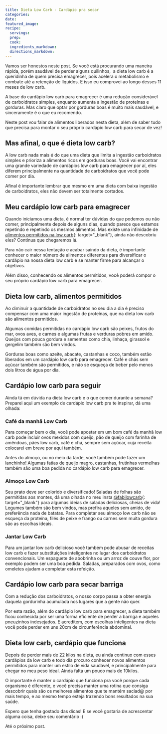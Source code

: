 ```yaml
---
title: Dieta Low Carb - Cardápio pra secar
categories:
date:
featured_image:
recipe:
  servings:
  prep:
  cook:
  ingredients_markdown:
  directions_markdown:
---
```


Vamos ser honestos neste post. Se voc&ecirc; est&aacute; procurando uma maneira r&aacute;pida, por&eacute;m saud&aacute;vel de perder alguns quilinhos,&nbsp; a dieta low carb &eacute; a queridinha de quem precisa emagrecer, pois acelera o metabolismo e combate at&eacute; a reten&ccedil;&atilde;o de l&iacute;quidos. E isso eu comprovei ao longo desses 11 meses de low carb.

A base do card&aacute;pio low carb para emagrecer &eacute; uma redu&ccedil;&atilde;o consider&aacute;vel de carboidratos simples, enquanto aumenta a ingest&atilde;o de prote&iacute;nas e gorduras. Mas claro que optar por gorduras boas &eacute; muito mais saud&aacute;vel, e sinceramente &eacute; o que eu recomendo.

Neste post vou falar de alimentos liberados nesta dieta, al&eacute;m de saber tudo que precisa para montar o seu pr&oacute;prio card&aacute;pio low carb para secar de vez!

## Mas afinal, o que &eacute; dieta low carb?

A low carb nada mais &eacute; do que uma dieta que limita a ingest&atilde;o carboidratos simples e prioriza a alimentos ricos em gorduras boas. Voc&ecirc; vai encontrar uma grande variedade de card&aacute;pios low carb para emagrecer por a&iacute;, eles diferem principalmente na quantidade de carboidratos que voc&ecirc; pode comer por dia.

Afinal &eacute; importante lembrar que mesmo em uma dieta com baixa ingest&atilde;o de carboidratos, eles n&atilde;o devem ser totalmente cortados.

## Meu card&aacute;pio low carb para emagrecer

Quando iniciamos uma dieta, &eacute; normal ter d&uacute;vidas do que podemos ou n&atilde;o comer, principalmente depois de alguns dias, quando parece que estamos repetindo e repetindo os mesmos alimentos. Mas existe uma infinidade de [alimentos permitidos na low carb](/lowcarb/2018/11/28/dieta-low-carb-alimentos-permitidos/){: target="_blank"}, ainda n&atilde;o descobriu eles? Continua que chegaremos l&aacute;.

Para n&atilde;o cair nessa tenta&ccedil;&atilde;o e acabar saindo da dieta, &eacute; importante conhecer o maior n&uacute;mero de alimentos diferentes para diversificar o card&aacute;pio na nossa dieta low carb e se manter firme para alcan&ccedil;ar o objetivos.

Al&eacute;m disso, conhecendo os alimentos permitidos, voc&ecirc; poder&aacute; compor o seu pr&oacute;prio card&aacute;pio low carb para emagrecer.

## Dieta low carb, alimentos permitidos

Ao diminuir a quantidade de carboidratos no seu dia a dia &eacute; preciso compensar com uma maior ingest&atilde;o de prote&iacute;nas, que na dieta low carb s&atilde;o alimentos permitidos.

Algumas comidas permitidas no card&aacute;pio low carb s&atilde;o peixes, frutos do mar, ovos aves, e carnes e algumas frutas e verduras pobres em amido. Queijos com pouca gordura e sementes como chia, linha&ccedil;a, girassol e gergelim tamb&eacute;m s&atilde;o bem vindos.

Gorduras boas como azeite, abacate, castanhas e coco, tamb&eacute;m est&atilde;o liberados em um card&aacute;pio low carb para emagrecer. Caf&eacute; e ch&aacute;s sem a&ccedil;&uacute;car tamb&eacute;m s&atilde;o permitidos, e n&atilde;o se esque&ccedil;a de beber pelo menos dois litros de &aacute;gua por dia.

## Card&aacute;pio low carb para seguir

Ainda t&aacute; em d&uacute;vida na dieta low carb e o que comer durante a semana? Preparei aqui um exemplo de card&aacute;pio low carb pra te inspirar, d&aacute; uma olhada:

### Caf&eacute; da manh&atilde; Low Carb

Para come&ccedil;ar bem o dia, voc&ecirc; pode apostar em um bom caf&eacute; da manh&atilde; low carb pode incluir ovos mexidos com queijo, p&atilde;o de queijo com farinha de am&ecirc;ndoas, p&atilde;es low carb, caf&eacute; e ch&aacute;, sempre sem a&ccedil;&uacute;car, cuja receita colocarei em breve por aqui tamb&eacute;m.

Antes do almo&ccedil;o, ou no meio da tarde, voc&ecirc; tamb&eacute;m pode fazer um lanchinho! Algumas fatias de queijo magro, castanhas, frutinhas vermelhas tamb&eacute;m s&atilde;o uma boa pedida no card&aacute;pio low carb para emagrecer.

### Almo&ccedil;o Low Carb

Seu prato deve ser colorido e diversificado! Saladas de folhas s&atilde;o permitidas aos montes, d&aacute; uma olhada no meu insta [@fabilowcarb](https://www.instagram.com/fabilowcarb/){: target="_blank"}&nbsp;para algumas ideias de saladas deliciosas, cheias de vida! Legumes tamb&eacute;m s&atilde;o bem vindos, mas prefira aqueles sem amido, de prefer&ecirc;ncia nada de batatas. Para completar seu almo&ccedil;o low carb n&atilde;o se esque&ccedil;a da prote&iacute;na, fil&eacute;s de peixe e frango ou carnes sem muita gordura s&atilde;o as escolhas ideais.&nbsp;

### Jantar Low Carb

Para um jantar low carb delicioso voc&ecirc; tamb&eacute;m pode abusar de receitas low carb e fazer substitui&ccedil;&otilde;es inteligentes no lugar dos carboidratos convencionais. Um espaguete de abobrinha ou um arroz de couve flor, por exemplo podem ser uma boa pedida. Saladas, preparados com ovos, como omeletes ajudam a completar esta refei&ccedil;&atilde;o.

## Card&aacute;pio low carb para secar barriga

Com a redu&ccedil;&atilde;o dos carboidratos, o nosso corpo passa a obter energia daquela gordurinha acumulada nos lugares que a gente n&atilde;o quer.

Por esta raz&atilde;o, al&eacute;m do card&aacute;pio low carb para emagrecer, a dieta tamb&eacute;m ficou conhecida por ser uma forma eficiente de perder a barriga e aqueles pneuzinhos indesejados. E acreditem, com escolhas inteligentes na dieta voc&ecirc; pode perder em uns 20cm de circunfer&ecirc;ncia abdominal.

## Dieta low carb, card&aacute;pio que funciona

Depois de perder mais de 22 kilos na dieta, eu ainda continuo com esses card&aacute;pios da low carb e todo dia procuro conhecer novos alimentos permitidos para manter um estilo de vida saud&aacute;vel, e principalmente para chegar no meu peso ideal. Ainda falta um pouco mais de 10kilos.

O importante &eacute; manter o card&aacute;pio que funciona pra voc&ecirc; porque cada organismo &eacute; diferente, e voc&ecirc; precisa manter uma rotina que consiga descobrir quais s&atilde;o os melhores alimentos que te mant&eacute;m saciad@ por mais tempo, e ao mesmo tempo esteja trazendo bons resultados na sua sa&uacute;de.

Espero que tenha gostado das dicas! E se voc&ecirc; gostaria de acrescentar alguma coisa, deixe seu coment&aacute;rio :)

At&eacute; o pr&oacute;ximo post.

&nbsp;

<br><br><br><br>&nbsp;